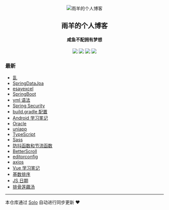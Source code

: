 <p align="center"><img alt="雨羊的个人博客" src="https://b3logfile.com/file/2021/01/4087334-f4f28b3b.png"></p><h2 align="center">
雨羊的个人博客
</h2>

<h4 align="center">咸鱼不配拥有梦想</h4>
<p align="center"><a title="雨羊的个人博客" target="_blank" href="https://github.com/Rainsheep/solo-blog"><img src="https://img.shields.io/github/last-commit/Rainsheep/solo-blog.svg?style=flat-square&color=FF9900"></a>
<a title="GitHub repo size in bytes" target="_blank" href="https://github.com/Rainsheep/solo-blog"><img src="https://img.shields.io/github/repo-size/Rainsheep/solo-blog.svg?style=flat-square"></a>
<a title="Solo Version" target="_blank" href="https://github.com/88250/solo/releases"><img src="https://img.shields.io/badge/solo-4.3.1-f1e05a.svg?style=flat-square&color=blueviolet"></a>
<a title="Hits" target="_blank" href="https://github.com/88250/hits"><img src="https://hits.b3log.org/Rainsheep/solo-blog.svg"></a></p>

### 最新

* [乱](https://www.rainsheep.cn/articles/2021/02/01/1612108975637.html)
* [SpringDataJpa](https://www.rainsheep.cn/articles/2021/01/30/1611943925964.html)
* [esayexcel](https://www.rainsheep.cn/articles/2021/01/25/1611585210447.html)
* [SpringBoot](https://www.rainsheep.cn/articles/2021/01/25/1611580232845.html)
* [yml 语法](https://www.rainsheep.cn/articles/2021/01/24/1611501604296.html)
* [Spring Security](https://www.rainsheep.cn/articles/2021/01/22/1611295581301.html)
* [build.gradle 配置](https://www.rainsheep.cn/articles/2021/01/22/1611294937984.html)
* [Android 学习笔记](https://www.rainsheep.cn/articles/2021/01/06/1609930763440.html)
* [Oracle](https://www.rainsheep.cn/articles/2021/01/03/1609663992314.html)
* [uniapp](https://www.rainsheep.cn/articles/2020/12/29/1609240734107.html)
* [TypeScript](https://www.rainsheep.cn/articles/2020/12/27/1609063642896.html)
* [Sass](https://www.rainsheep.cn/articles/2020/12/26/1608963302015.html)
* [防抖函数和节流函数](https://www.rainsheep.cn/articles/2020/12/20/1608435172855.html)
* [BetterScroll](https://www.rainsheep.cn/articles/2020/12/20/1608399914825.html)
* [editorconfig](https://www.rainsheep.cn/articles/2020/12/16/1608126816359.html)
* [axios](https://www.rainsheep.cn/articles/2020/12/13/1607868661662.html)
* [Vue  学习笔记](https://www.rainsheep.cn/articles/2020/12/04/1607012351725.html)
* [基数排序](https://www.rainsheep.cn/articles/2020/11/26/1606359266162.html)
* [JS 日期](https://www.rainsheep.cn/articles/2020/11/25/1606289855096.html)
* [排骨莲藕汤](https://www.rainsheep.cn/articles/2020/11/20/1605877944821.html)



---

本仓库通过 [Solo](https://github.com/88250/solo) 自动进行同步更新 ❤️ 